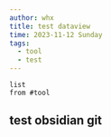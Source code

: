 ```yaml
---
author: whx
title: test dataview
time: 2023-11-12 Sunday
tags:
  - tool
  - test
---
```

```dataview
list
from #tool
```
## test obsidian git

